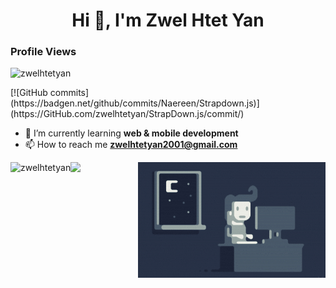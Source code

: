 <h1 align="center">Hi 👋, I'm Zwel Htet Yan</h1>

<p align="right"> 
	<h3>Profile Views </h3> 
	<img src="https://komarev.com/ghpvc/?username=zwelhtetyan&label=Profile%20views&color=0e75b6&style=flat"
    alt="zwelhtetyan" />    
 </p>
 [![GitHub commits](https://badgen.net/github/commits/Naereen/Strapdown.js)](https://GitHub.com/zwelhtetyan/StrapDown.js/commit/)
 

- 🌱 I’m currently learning **web & mobile development**
- 📫 How to reach me **zwelhtetyan2001@gmail.com**
 
<img alt="Night Coding" src="https://raw.githubusercontent.com/AVS1508/AVS1508/master/assets/Night-Coding.gif" align="right"/>


<div>
	<img align='left'
    src="https://github-readme-stats.vercel.app/api/top-langs?username=zwelhtetyan&show_icons=true&locale=en&bg_color=0d1117&text_color=ffffff&layout=compact"
    alt="zwelhtetyan" 
    bg_color=#808080/>

<a href="https://github.com/AVS1508" align='center'>
      <img height="180em" src="https://github-readme-stats-eight-theta.vercel.app/api?username=zwelhtetyan&show_icons=true&theme=algolia&   include_all_commits=true&count_private=true"/>
 </a>   
</div>
